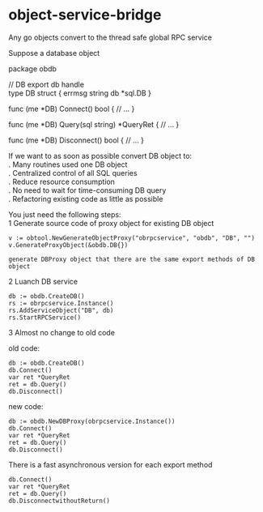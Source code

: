 # object-service-bridge
Any go objects convert to the thread safe global RPC service


Suppose a database object  

package obdb

// DB export db handle  
type DB struct {
	errmsg string
	db     *sql.DB
}

func (me *DB) Connect() bool {
	// ...
}

func (me *DB) Query(sql string) *QueryRet {
	// ...
}

func (me *DB) Disconnect() bool {
	// ...
}

If we want to as soon as possible convert DB object to:  
. Many routines used one DB object  
. Centralized control of all SQL queries  
. Reduce resource consumption  
. No need to wait for time-consuming DB query  
. Refactoring existing code as little as possible  

You just need the following steps:  
1 Generate source code of proxy object for existing DB object

	v := obtool.NewGenerateObjectProxy("obrpcservice", "obdb", "DB", "")
	v.GenerateProxyObject(&obdb.DB{})

	generate DBProxy object that there are the same export methods of DB object
	
2 Luanch DB service
	
	db := obdb.CreateDB()
	rs := obrpcservice.Instance()
	rs.AddServiceObject("DB", db)
	rs.StartRPCService()
	
3 Almost no change to old code

old code:  

	db := obdb.CreateDB()  
	db.Connect()  
	var ret *QueryRet  
	ret = db.Query()  
	db.Disconnect()  
	
new code:  

	db := obdb.NewDBProxy(obrpcservice.Instance())  
	db.Connect()  
	var ret *QueryRet  
	ret = db.Query()  
	db.Disconnect()	  	
	
There is a fast asynchronous version for each export method  

	db.Connect()  
	var ret *QueryRet  
	ret = db.Query()  
	db.DisconnectwithoutReturn()  
	
